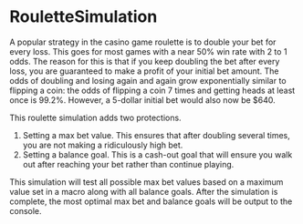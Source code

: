 # RouletteSimulation

A popular strategy in the casino game roulette is to double your bet for every loss. This goes for most games with a near 50% win rate with 2 to 1 odds.
The reason for this is that if you keep doubling the bet after every loss, you are guaranteed to make a profit of your initial bet amount.
The odds of doubling and losing again and again grow exponentially similar to flipping a coin: the odds of flipping a coin 7 times and getting heads at least once is 99.2%.
However, a 5-dollar initial bet would also now be $640.

This roulette simulation adds two protections.
1. Setting a max bet value. This ensures that after doubling several times, you are not making a ridiculously high bet.
2. Setting a balance goal. This is a cash-out goal that will ensure you walk out after reaching your bet rather than continue playing.

This simulation will test all possible max bet values based on a maximum value set in a macro along with all balance goals.
After the simulation is complete, the most optimal max bet and balance goals will be output to the console.
